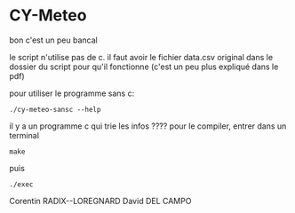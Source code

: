 # CY-Meteo

bon c'est un peu bancal

le script n'utilise pas de c.
il faut avoir le fichier data.csv original dans le dossier du script pour qu'il fonctionne (c'est un peu plus expliqué dans le pdf)

pour utiliser le programme sans c:

`./cy-meteo-sansc --help`

il y a un programme c qui trie les infos
????
pour le compiler, entrer dans un terminal 

`make`

puis 

`./exec`

Corentin RADIX--LOREGNARD
David DEL CAMPO
